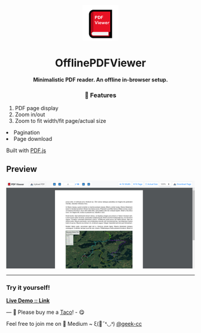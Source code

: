 <div align="center">
  <img src="https://github.com/incubated-geek-cc/OfflinePDFViewer/raw/main/img/logo.png" width="96" alt="logo">

  # OfflinePDFViewer

**Minimalistic PDF reader. An offline in-browser setup.**
### 📌 Features
<div align="left">	
	<ol>
		<li>PDF page display</li>
		<li>Zoom in/out</li>
		<li>Zoom to fit width/fit page/actual size</li></ol>
		<li>Pagination</li>
		<li>Page download</li>
	</ol>
</div>
</div>

<p>Built with <a href='https://mozilla.github.io/pdf.js/' target='_blank'>PDF.js</a></p>

## Preview
<img src='https://github.com/incubated-geek-cc/OfflinePDFViewer/raw/main/img/preview.png' width="800px" />

---
### Try it yourself!
[**Live Demo :: Link**](https://incubated-geek-cc.github.io/OfflinePDFViewer)

— 🌮 Please buy me a <a href='https://www.buymeacoffee.com/geekcc' target='_blank'>Taco</a>! - 😋

<p>Feel free to join me on 📝 Medium ~ ξ(🎀˶❛◡❛) <a href='https://medium.com/@geek-cc' target='_blank'>@geek-cc</a></p>